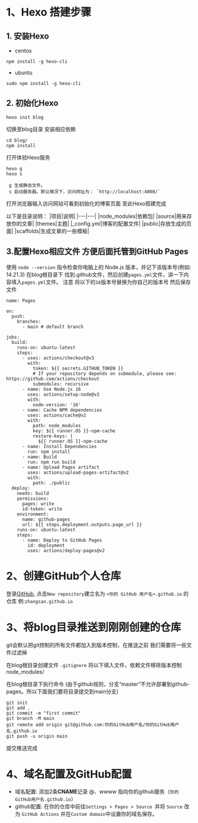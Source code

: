 
# 1、Hexo 搭建步骤
## 1. 安装Hexo
- centos
```
npm install -g hexo-cli
```
- ubuntu
```
sudo npm install -g hexo-cli
```
## 2. 初始化Hexo 
```
hexo init blog
```
切换至blog目录 安装相应依赖
```
cd blog/
npm install
```
打开体验Hexo服务
```
hexo g
hexo s
```
     g 生成静态文件。
     s 启动服务器。默认情况下，访问网址为： `http://localhost:4000/`
打开浏览器输入访问网站可看到初始化的博客页面 
至此Hexo搭建完成

以下是目录说明：
|项目|说明|
|---|---|
|node_modules|依赖包|
|source|用来存放你的文章|
|themes|主题|
|_config.yml|博客的配置文件|
|public|存放生成的页面|
|scaffolds|生成文章的一些模板|

## 3.配置Hexo相应文件 方便后面托管到GitHub Pages
使用 `node --version` 指令检查你电脑上的 Node.js 版本，并记下该版本号(例如: 14.21.3)
在blog根目录下 找到.github文件，然后创建`pages.yml`文件，讲一下内容填入`pages.yml`文件。
注意 将以下的`16`版本号替换为你自己的版本号 然后保存文件
```
name: Pages  
  
on:  
  push:  
    branches:  
      - main # default branch  
  
jobs:  
  build:  
    runs-on: ubuntu-latest  
    steps:  
      - uses: actions/checkout@v3  
        with:  
          token: ${{ secrets.GITHUB_TOKEN }}  
          # If your repository depends on submodule, please see: https://github.com/actions/checkout  
          submodules: recursive  
      - name: Use Node.js 16  
        uses: actions/setup-node@v2  
        with:  
          node-version: '16'  
      - name: Cache NPM dependencies  
        uses: actions/cache@v2  
        with:  
          path: node_modules  
          key: ${{ runner.OS }}-npm-cache  
          restore-keys: |  
            ${{ runner.OS }}-npm-cache  
      - name: Install Dependencies  
        run: npm install  
      - name: Build  
        run: npm run build  
      - name: Upload Pages artifact  
        uses: actions/upload-pages-artifact@v2  
        with:  
          path: ./public  
  deploy:  
    needs: build  
    permissions:  
      pages: write  
      id-token: write  
    environment:  
      name: github-pages  
      url: ${{ steps.deployment.outputs.page_url }}  
    runs-on: ubuntu-latest  
    steps:  
      - name: Deploy to GitHub Pages  
        id: deployment  
        uses: actions/deploy-pages@v2
```


# 2、创建GitHub个人仓库
登录[GitHub](https://github.com), 点击`New repository`建立名为 `<你的 GitHub 用户名>.github.io` 的仓库
例:`zhangsan.github.io`
# 3、将blog目录推送到刚刚创建的仓库
git会默认把git控制的所有文件都加入到版本控制，在推送之前 我们需要将一些文件过滤掉

在blog根目录创建文件 `.gitignore`  将以下填入文件，依赖文件移除版本控制
     node_modules/

在blog根目录下执行命令 (由于github规则，分支“master”不允许部署到github-pages。所以下面我们要将目录提交到main分支)
```
git init
git add .
git commit -m "first commit"
git branch -M main
git remote add origin git@github.com:你的GitHub用户名/你的GitHub用户名.github.io
git push -u origin main
```
提交推送完成

# 4、域名配置及GitHub配置
- 域名配置: 添加2条**CNAME**记录 @、wwww  指向你的github服务（`你的GitHub用户名.github.io`）
- github配置: 在你的仓库中前往`Settings > Pages > Source `并将 `Source` 改为 `GitHub Actions` 并在`Custom domain`中设置你的域名保存。
